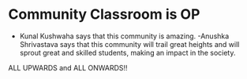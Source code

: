 # Community Classroom is OP

- Kunal Kushwaha says that this community is amazing.
-Anushka Shrivastava says that this community will trail great heights and will sprout great and skilled students, making an impact in the society.

ALL UPWARDS and ALL ONWARDS!!
